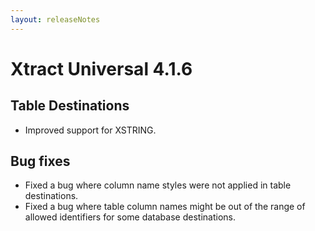 ```yaml
---
layout: releaseNotes
---
```


# Xtract Universal 4.1.6

## Table Destinations
- Improved support for XSTRING.

## Bug fixes
- Fixed a bug where column name styles were not applied in table destinations.
- Fixed a bug where table column names might be out of the range of allowed identifiers for some database destinations.